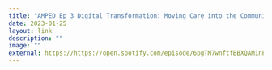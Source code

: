 ```yaml
---
title: "AMPED Ep 3 Digital Transformation: Moving Care into the Community"
date: 2023-01-25
layout: link
description: ""
image: ""
external: https://https://open.spotify.com/episode/6pgTM7wnftfBBXQAM1nPMA?si=bc3b97346fd64fea
---
```

